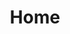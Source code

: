 ---
title: Home
layout: default
description: Produsen benih Inpago Unsoed 1 dan benih padi unggul berkualitas.
tags: [inpago unsoed 1, benih padi, padi unggul, padi aromatik, tahan wereng]
---